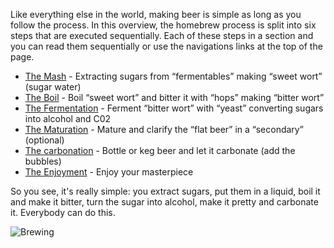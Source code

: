 Like everything else in the world, making beer is simple as long as you
follow the process. In this overview, the homebrew process is split into
six steps that are executed sequentially. Each of these steps in a section
and you can read them sequentially or use the navigations links at
the top of the page.

* [The Mash](#mashing) - Extracting sugars from “fermentables” making “sweet wort” (sugar water)
* [The Boil](#boiling) - Boil “sweet wort” and bitter it with “hops” making “bitter wort”
* [The Fermentation](#fermenting) - Ferment “bitter wort” with “yeast” converting sugars into alcohol and C02
* [The Maturation](#maturing) - Mature and clarify the “flat beer” in a “secondary” (optional)
* [The carbonation](#carbonating) - Bottle or keg beer and let it carbonate (add the bubbles)
* [The Enjoyment](#enjoying) - Enjoy your masterpiece

So you see, it's really simple: you extract sugars, put them in a liquid,
boil it and make it bitter, turn the sugar into alcohol, make it pretty
and carbonate it. Everybody can do this.

![Brewing](class:rounded:img-fluid:img/brewing101/homebrew.jpg)

